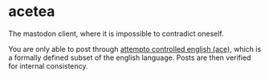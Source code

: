 # acetea

The mastodon client, where it is impossible to contradict oneself.

You are only able to post through [attempto controlled english (ace)](https://en.wikipedia.org/wiki/Attempto_Controlled_English), which is a formally defined subset of the english language.
Posts are then verified for internal consistency.
